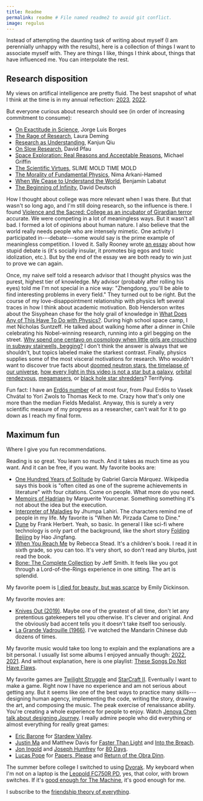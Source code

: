 ```yaml
---
title: Readme
permalink: readme # File named readme2 to avoid git conflict.
image: regulus
---
```


Instead of attempting the daunting task of writing about myself (I am perennially unhappy with the results), here is a collection of things I want to associate myself with. They are things I like, things I think about, things that have influenced me. You can interpolate the rest.

## Research disposition

My views on artifical intelligence are pretty fluid. The best snapshot of what I think at the time is in my annual reflection: [2023](https://zhengdongwang.com/2024/01/01/2023-letter.html), [2022](https://zhengdongwang.com/2022/12/28/2022-letter.html).

But everyone curious about research should see (in order of increasing commitment to consume):

* [On Exactitude in Science](https://kwarc.info/teaching/TDM/Borges.pdf), Jorge Luis Borges
* [The Rage of Research](https://ldeming.posthaven.com/the-rage-of-research), Laura Deming
* [Research as Understanding](https://kanjun.me/writing/research-as-understanding), Kanjun Qiu
* [On Slow Research](http://davidpfau.com/slow_research.html), David Pfau
* [Space Exploration: Real Reasons and Acceptable Reasons](https://spaceref.com/status-report/speech-by-nasa-administrator-michael-griffin-space-exploration-real-reasons-and-acceptable-reasons/), Michael Griffin
* [The Scientific Virtues](https://slimemoldtimemold.com/2022/02/10/the-scientific-virtues/), SLIME MOLD TIME MOLD
* [The Morality of Fundamental Physics](https://www.youtube.com/watch?v=5aAMJNVmdoY), Nima Arkani-Hamed
* [When We Cease to Understand the World](https://www.goodreads.com/book/show/53972214-when-we-cease-to-understand-the-world), Benjam&iacute;n Labatut
* [The Beginning of Infinity](https://www.goodreads.com/book/show/10483171-the-beginning-of-infinity), David Deutsch

How I thought about college was more relevant when I was there. But that wasn't so long ago, and I'm still doing research, so the influence is there. I found [Violence and the Sacred: College as an incubator of Girardian terror](https://danwang.co/college-girardian-terror) accurate. We were competing in a lot of meaningless ways. But it wasn't all bad. I formed a lot of opinions about human nature. I also believe that the world really needs people who are intensely mimetic. One activity I participated in---debate---some would say is the prime example of meaningless competition. I loved it. Sally Rooney wrote [an essay](https://thedublinreview.com/article/even-if-you-beat-me) about how stupid debate is (it's socially insular, it promotes big egos and toxic idolization, etc.). But by the end of the essay we are both ready to win just to prove we can again.

Once, my naive self told a research advisor that I thought physics was the purest, highest tier of knowledge. My advisor (probably after rolling his eyes) told me I'm not special in a nice way: "Zhengdong, you'll be able to find interesting problems in every field." They turned out to be right. But the course of my love-disappointment relationship with physics left several traces in how I think about academic motivation. Bob Henderson writes about the Sisyphean chase for the holy grail of knowledge in [What Does Any of This Have To Do with Physics?](https://nautil.us/what-does-any-of-this-have-to-do-with-physics-236309/). During high school space camp, I met Nicholas Suntzeff. He talked about walking home after a dinner in Chile celebrating his Nobel-winning research, running into a girl begging on the street. [Why spend one centavo on cosmology when little girls are crouching in subway stairwells, begging?](https://www.lastwordonnothing.com/2012/08/13/guest-post-that-eternal-question) I don't think the answer is always that we shouldn't, but topics labeled make the starkest contrast. Finally, physics supplies some of the most visceral motivations for research. Who wouldn't want to discover true facts about [doomed neutron stars](https://www.youtube.com/watch?v=x_Akn8fUBeQ), [the timelapse of our universe](https://www.youtube.com/watch?v=uD4izuDMUQA), [how every light in this video is not a star but a galaxy](https://www.youtube.com/watch?v=rOjrImaPh80), [orbital rendezvous](https://www.youtube.com/watch?v=B1R3dTdcpSU), [megamasers](https://en.wikipedia.org/wiki/Megamaser), or [black hole star shredders](https://www.youtube.com/watch?v=ubBzcSD8G8k)? Terrifying.

Fun fact: I have an [Erd&ouml;s number](https://en.wikipedia.org/wiki/Erd%C5%91s_number) of at most four, from Paul Erd&ouml;s to Vasek Chv&aacute;tal to Yori Zwols to Thomas Keck to me. Crazy how that's only one more than the median Fields Medalist. Anyway, this is surely a very scientific measure of my progress as a researcher, can't wait for it to go down as I reach my final form.

## Maximum fun

Where I give you fun recommendations.

Reading is so great. You learn so much. And it takes as much time as you want. And it can be free, if you want. My favorite books are:
* [One Hundred Years of Solitude](https://www.goodreads.com/book/show/320.One_Hundred_Years_of_Solitude) by Gabriel Garc&iacute;a M&aacute;rquez. Wikipedia says this book is "often cited as one of the supreme achievements in literature" with four citations. Come on people. What more do you need.
* [Memoirs of Hadrian](https://www.goodreads.com/book/show/12172.Memoirs_of_Hadrian) by Marguerite Yourcenar. Something something it's not about the idea but the execution.
* [Interpreter of Maladies](https://www.goodreads.com/book/show/5439.Interpreter_of_Maladies) by Jhumpa Lahiri. The characters remind me of people in my life. My favorite is "When Mr. Pirzada Came to Dine."
* [Dune](https://www.goodreads.com/book/show/234225.Dune) by Frank Herbert. Yeah, so basic. In general I like sci-fi where technology is only part of the background, like the short story [Folding Beijing](https://uncannymagazine.com/article/folding-beijing-2) by Hao Jingfang.
* [When You Reach Me](https://www.goodreads.com/book/show/5310515-when-you-reach-me) by Rebecca Stead. It's a children's book. I read it in sixth grade, so you can too. It's very short, so don't read any blurbs, just read the book.
* [Bone: The Complete Collection](https://www.goodreads.com/book/show/92143.Bone) by Jeff Smith. It feels like you got through a Lord-of-the-Rings experience in one sitting. The art is splendid.

My favorite poem is [I died for beauty, but was scarce](https://www.bartleby.com/113/4010.html) by Emily Dickinson.

My favorite movies are:

* [Knives Out (2019)](https://www.imdb.com/title/tt8946378). Maybe one of the greatest of all time, don't let any pretentious gatekeepers tell you otherwise. It's clever and original. And the obviously bad accent tells you it doesn't take itself too seriously.
* [La Grande Vadrouille (1966)](https://www.imdb.com/title/tt0060474). I've watched the Mandarin Chinese dub dozens of times.

My favorite music would take too long to explain and the explanations are a bit personal. I usually list some albums I enjoyed annually though: [2022](https://zhengdongwang.com/2022/12/28/what-i-listened-to-this-year.html), [2021](https://zhengdongwang.com/2021/12/18/what-i-listened-to-this-year.html). And without explanation, here is one playlist: [These Songs Do Not Have Flaws](https://open.spotify.com/playlist/6CFotAZGG30wEw8q5ktupa).

My favorite games are [Twilight Struggle](https://boardgamegeek.com/boardgame/12333/twilight-struggle) and [StarCraft II](https://starcraft2.com/en-us). Eventually I want to make a game. Right now I have no experience and am not serious about getting any. But it seems like one of the best ways to practice many skills---designing human agency, implementing the code, writing the story, drawing the art, and composing the music. The peak exercise of renaissance ability. You're creating a whole experience for people to enjoy. Watch [Jenova Chen talk about designing Journey](https://www.gdcvault.com/play/1017700/Designing). I really admire people who did everything or almost everything for really great games:

* [Eric Barone](https://twitter.com/ConcernedApe) for [Stardew Valley](https://www.stardewvalley.net).
* [Justin Ma](https://twitter.com/Jarmustard) and Matthew Davis for [Faster Than Light](https://subsetgames.com/ftl.html) and [Into the Breach](https://subsetgames.com/itb.html).
* [Jon Ingold](https://twitter.com/joningold) and [Joseph Humfrey](https://twitter.com/joethephish) for [80 Days](https://www.inklestudios.com/80days).
* [Lucas Pope](https://dukope.com) for [Papers, Please](https://papersplea.se) and [Return of the Obra Dinn](https://obradinn.com).

The summer before college I switched to using [Dvorak](https://en.wikipedia.org/wiki/Dvorak_keyboard_layout). My keyboard when I'm not on a laptop is the [Leopold FC750R PD](https://www.leopold.co.kr/Shop/Item.php?ItId=1550022044), yes, that color, with brown switches. If it's [good enough for The Machine](https://liquipedia.net/starcraft2/Pro_gear), it's good enough for me.

I subscribe to the [friendship theory of everything](https://www.avabear.xyz/p/the-friendship-theory-of-everything).
